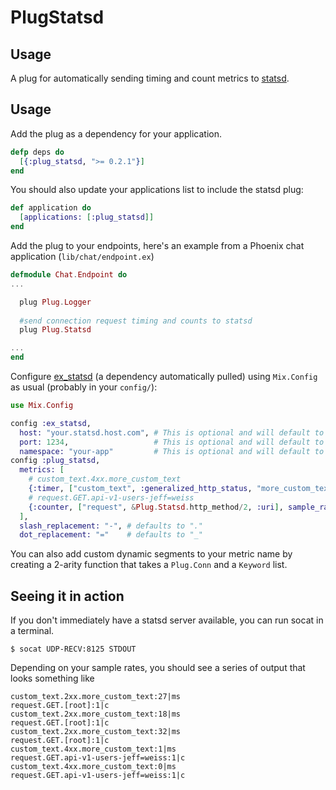 PlugStatsd
==========

## Usage
A plug for automatically sending
timing and count metrics to [statsd](https://github.com/etsy/statsd).

## Usage

Add the plug as a dependency for your application.

```elixir
defp deps do
  [{:plug_statsd, ">= 0.2.1"}]
end
```

You should also update your applications list to include the statsd plug:

```elixir
def application do
  [applications: [:plug_statsd]]
end
```

Add the plug to your endpoints, here's an example from a Phoenix chat application (`lib/chat/endpoint.ex`)

```elixir
defmodule Chat.Endpoint do
...

  plug Plug.Logger
  
  #send connection request timing and counts to statsd
  plug Plug.Statsd

...
end
```

Configure [ex_statsd](https://github.com/CargoSense/ex_statsd) (a dependency automatically pulled) using `Mix.Config` as usual (probably in your
`config/`):

```elixir
use Mix.Config

config :ex_statsd,
  host: "your.statsd.host.com", # This is optional and will default to 127.0.0.1
  port: 1234,                   # This is optional and will default to 8125
  namespace: "your-app"         # This is optional and will default to nil
config :plug_statsd,
  metrics: [
    # custom_text.4xx.more_custom_text
    {:timer, ["custom_text", :generalized_http_status, "more_custom_text"]},
    # request.GET.api-v1-users-jeff=weiss
    {:counter, ["request", &Plug.Statsd.http_method/2, :uri], sample_rate: 0.1},
  ],
  slash_replacement: "-", # defaults to "."
  dot_replacement: "="    # defaults to "_"
```

You can also add custom dynamic segments to your metric name by creating a 2-arity function that takes a `Plug.Conn` and a `Keyword` list.

## Seeing it in action

If you don't immediately have a statsd server available, you can run socat in a terminal.

```shell
$ socat UDP-RECV:8125 STDOUT
```

Depending on your sample rates, you should see a series of output that looks something like

```
custom_text.2xx.more_custom_text:27|ms
request.GET.[root]:1|c
custom_text.2xx.more_custom_text:18|ms
request.GET.[root]:1|c
custom_text.2xx.more_custom_text:32|ms
request.GET.[root]:1|c
custom_text.4xx.more_custom_text:1|ms
request.GET.api-v1-users-jeff=weiss:1|c
custom_text.4xx.more_custom_text:0|ms
request.GET.api-v1-users-jeff=weiss:1|c
```
